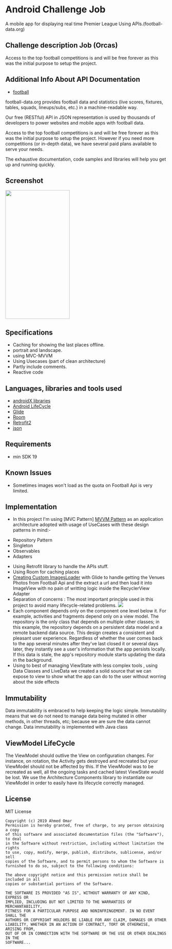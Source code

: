 # Android Challenge Job
A mobile app for displaying real time Premier League Using APIs.(football-data.org)

## Challenge description Job (Orcas)
Access to the top football competitions is and will be free forever as this was the initial purpose to setup the project.

## Additional Info About API Documentation
* [football](https://www.football-data.org/documentation/api)
 
 football-data.org provides football data and statistics (live scores, fixtures, tables, squads, lineups/subs, etc.) in a machine-readable way.

Our free (RESTful) API in JSON representation is used by thousands of developers to power websites and mobile apps with football data.

Access to the top football competitions is and will be free forever as this was the initial purpose to setup the project.
However if you need more competitions (or in-depth data), we have several paid plans available to serve your needs.

The exhaustive documentation, code samples and libraries will help you get up and running quickly. 

## Screenshot
<img src="https://user-images.githubusercontent.com/22521791/69773224-e8683280-119a-11ea-8265-84b25a39ff78.png" width="200" height="400"></a>
 
## Specifications
- Caching for showing the last places offline.
- portrait and landscape.
- using MVC-MVVM
- Using Usecases (part of clean architecture)
- Partly include comments.
- Reactive code

## Languages, libraries and tools used

 * [androidX libraries](https://developer.android.com/jetpack/androidx)
 * [Android LifeCycle](https://developer.android.com/topic/libraries/architecture)
 * [Glide](https://github.com/bumptech/glide)
 * [Room](https://developer.android.com/jetpack/androidx/releases/room)
 * [Retrofit2](https://github.com/square/retrofit)
 * [json](https://github.com/nlohmann/json)

## Requirements
- min SDK 19

## Known Issues 
 - Sometimes images won't load as the quota on Football Api is very limited.

## Implementation

* In this project I'm using [MVC Pattern] [MVVM Pattern](https://developer.android.com/jetpack/docs/guide)
as an application architecture adopted with usage of UseCases with these design patterns in mind:-
- Repository Pattern
- Singleton
- Observables
- Adapters

 * Using Retrofit library to handle the APIs stuff.
* Using Room for caching places
* [Creating Custom ImagesLoader](https://github.com/Ahmed3Elshaer/GeoSquar/tree/master/app/src/main/java/com/ahmed3elshaer/geosquar/common/loader) with Glide to handle getting the Venues Photos from Football Api and the extract a url and then load it into ImageView with no pain of writting logic inside the RecyclerView Adapter 
* Separation of concerns : The most important principle used in this project to avoid many lifecycle-related problems.
<img src="https://developer.android.com/topic/libraries/architecture/images/final-architecture.png"></a>
* Each component depends only on the component one level below it. For example, activities and fragments depend only on a view model. The repository is the only class that depends on multiple other classes; in this example, the repository depends on a persistent data model and a remote backend data source.
This design creates a consistent and pleasant user experience. Regardless of whether the user comes back to the app several minutes after they've last closed it or several days later, they instantly see a user's information that the app persists locally. If this data is stale, the app's repository module starts updating the data in the background.
* Using to best of managing ViewState with less complex tools , using Data Classes and LiveData we created a solid source that we can expose to view to show what the app can do to the user without worring about the side effects
 
## Immutability
Data immutability is embraced to help keeping the logic simple. Immutability means that we do not need to manage data being mutated in other methods, in other threads, etc; because we are sure the data cannot change. Data immutability is implemented with Java class

## ViewModel LifeCycle
The ViewModel should outlive the View on configuration changes. For instance, on rotation, the Activity gets destroyed and recreated but your ViewModel should not be affected by this. If the ViewModel was to be recreated as well, all the ongoing tasks and cached latest ViewState would be lost.
We use the Architecture Components library to instantiate our ViewModel in order to easily have its lifecycle correctly managed.


## License
MIT License
```
Copyright (c) 2019 Ahmed Omar
Permission is hereby granted, free of charge, to any person obtaining a copy
of this software and associated documentation files (the "Software"), to deal
in the Software without restriction, including without limitation the rights
to use, copy, modify, merge, publish, distribute, sublicense, and/or sell
copies of the Software, and to permit persons to whom the Software is
furnished to do so, subject to the following conditions:

The above copyright notice and this permission notice shall be included in all
copies or substantial portions of the Software.

THE SOFTWARE IS PROVIDED "AS IS", WITHOUT WARRANTY OF ANY KIND, EXPRESS OR
IMPLIED, INCLUDING BUT NOT LIMITED TO THE WARRANTIES OF MERCHANTABILITY,
FITNESS FOR A PARTICULAR PURPOSE AND NONINFRINGEMENT. IN NO EVENT SHALL THE
AUTHORS OR COPYRIGHT HOLDERS BE LIABLE FOR ANY CLAIM, DAMAGES OR OTHER
LIABILITY, WHETHER IN AN ACTION OF CONTRACT, TORT OR OTHERWISE, ARISING FROM,
OUT OF OR IN CONNECTION WITH THE SOFTWARE OR THE USE OR OTHER DEALINGS IN THE
SOFTWARE...

```
  
